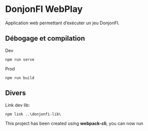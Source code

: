 # DonjonFI WebPlay

Application web permettant d’exécuter un jeu DonjonFI.

## Débogage et compilation

Dev
```
npm run serve
```

Prod
```
npm run build
```

## Divers

Link dev lib:
```
npm link ..\donjonfi-lib\
```

This project has been created using **webpack-cli**, you can now run